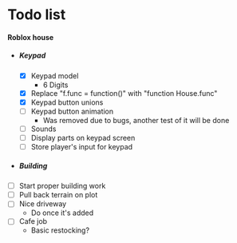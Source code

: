 # Todo list

#### Roblox house
* ##### Keypad
  * [x] Keypad model
      * 6 Digits
  * [x] Replace "f.func = function()" with "function House.func"
  * [x] Keypad button unions
  * [ ] Keypad button animation
      * Was removed due to bugs, another test of it will be done
  * [ ] Sounds
  * [ ] Display parts on keypad screen
  * [ ] Store player's input for keypad
* ##### Building
*  [ ] Start proper building work
*  [ ] Pull back terrain on plot
*  [ ] Nice driveway
  	* Do once it's added
*  [ ] Cafe job
	* Basic restocking?
